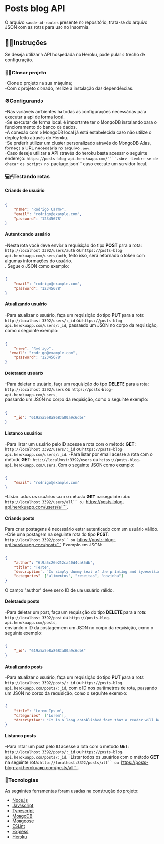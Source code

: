 # Posts blog API

O arquivo ```saude-id-routes``` presente no repositório, trata-se do arquivo JSON com as rotas para uso no Insomnia.

## 👨‍🏫Instruções
Se deseja utilizar a API hospedada no Heroku, pode pular o trecho de configuração.<br>

### 👨‍💻Clonar projeto

-Clone o projeto na sua máquina; <br>
-Com o projeto clonado, realize a instalação das dependências.<br>

### ⚙Configurando 

-Nas variáveis ambientes há todas as configurações necessárias para executar a api de forma local.<br>
-Se executar de forma local, é importante ter o MongoDB instalando para o funcionamento do banco de dados.<br>
-A conexão com o MongoDB local já está estabelecida caso não utilize o deploy feito através do Heroku.<br>
-Se preferir utilizar um cluster personalizado através do MongoDB Atlas, forneça a URL necessária no arquivo ```.env```.<br>
-Caso deseje utilizar a API através do heroku basta acessar o seguinte endereço: ```https://posts-blog-api.herokuapp.com/````.<br>
-Lembre-se de checar os scripts no ```package.json``` caso execute um servidor local.

### 💻🖱Testando rotas

#### Criando de usuário

```JSON

{
	"name": "Rodrigo Carmo",
	"email": "rodrigo@example.com",
	"password": "12345678"
}

```


#### Autenticando usuário
-Nesta rota você deve enviar a requisição do tipo **POST** para a rota: <br>
```http://localhost:3392/users/auth``` ou ```https://posts-blog-api.herokuapp.com/users/auth```, feito isso, será retornado o token com algumas informações do usuário.<br>. 
Segue o JSON como exemplo: <br>

```JSON

{
	"email": "rodrigo@example.com",
	"password": "12345678"
}

```

#### Atualizando usuário

-Para atualizar o usuário, faça um requisição do tipo **PUT** para a rota: ```http://localhost:3392/users/:_id``` ou ```https://posts-blog-api.herokuapp.com/users/:_id```, passando um JSON no corpo da requisição, como o seguinte exemplo: 


```JSON

{
	"name": "Rodrigo",
  "email": "rodrigo@example.com",
	"password": "12345678"
}

```

#### Deletando usuário
-Para deletar o usuário, faça um requisição do tipo **DELETE** para a rota: <br>
```http://localhost:3392/users``` ou ```https://posts-blog-api.herokuapp.com/users```, <br>
passando um JSON no corpo da requisição, como o seguinte exemplo: 

```JSON

{
	"_id": "619a5a5e8a8683a00a9c6db8"
}

```

#### Listando usuários
-Para listar um usuário pelo ID acesse a rota com o método **GET**: ```http://localhost:3392/users/:_id``` ou ```https://posts-blog-api.herokuapp.com/users/:_id```.
-Para listar por email acesse a rota com o método **GET**: ```http://localhost:3392/users``` ou ```https://posts-blog-api.herokuapp.com/users```. Com o seguinte JSON como exemplo:

```JSON

{
	"email": "rodrigo@example.com"
}

```

-Listar todos os usuários com o método **GET** na seguinte rota: ```http://localhost:3392/users/all`` ou ```https://posts-blog-api.herokuapp.com/users/all```.

#### Criando posts
Para criar postagens é necessário estar autenticado com um usuário válido.<br>
-Crie uma postagem na seguinte rota do tipo **POST**: ```http://localhost:3392/posts`` ou ```https://posts-blog-api.herokuapp.com/posts```. Exemplo em JSON: 


```JSON

{
	"author": "619a5c26e252ca40d4ca85db",
	"title": "Teste",
	"description": "Is simply dummy text of the printing and typesetting industry. Lorem Ipsum has been the industry's standard dummy text ever since the 1500s, when an unknown printer took a galley of type and scrambled it to make a type specimen book",
	"categories": ["alimentos", "receitas", "cozinha"]
}

```
O campo "author" deve ser o ID de um usuário válido.

#### Deletando posts

-Para deletar um post, faça um requisição do tipo **DELETE** para a rota: <br>
```http://localhost:3392/post``` ou ```https://posts-blog-api.herokuapp.com/posts```, <br>
enviando o ID da postagem em um JSON no corpo da requisição, como o seguinte exemplo: 

```JSON

{
	"_id": "619a5a5e8a8683a00a9c6db8"
}

```

#### Atualizando posts

-Para atualizar o usuário, faça um requisição do tipo **PUT** para a rota: ```http://localhost:3392/posts/:_id``` ou ```https://posts-blog-api.herokuapp.com/posts/:_id```, com o ID nos parâmetros de rota, passando um JSON no corpo da requisição, como o seguinte exemplo: 


```JSON

{
	"title": "Lorem Ipsum",
	"categories": ["Lorem"],
	"description": "It is a long established fact that a reader will be distracted by the readable content of a page when looking at its layout. The point of using Lorem Ipsum is that it has a more-or-less normal distribution of letters, as opposed to using 'Content here, content here', making it look like readable English. Many desktop publishing packages and web page editors now use Lorem Ipsum as their default model text, and a search for 'lorem ipsum' will uncover many web sites still in their infancy. Various versions have evolved over the years, sometimes by accident, sometimes on purpose (injected humour and the like)."
}

```


#### Listando posts
-Para listar um post pelo ID acesse a rota com o método **GET**: ```http://localhost:3392/posts/:_id``` ou ```https://posts-blog-api.herokuapp.com/posts/:_id```.
-Listar todos os usuários com o método **GET** na seguinte rota: ```http://localhost:3392/posts/all`` ou ```https://posts-blog-api.herokuapp.com/posts/all```.


### 🔗Tecnologias

As seguintes ferramentas foram usadas na construção do projeto:<br>

- [Node.js](https://nodejs.org/en/)
- [Javascript](https://www.javascript.com/)
- [Typescript](https://www.typescriptlang.org/)
- [MongoDB](https://www.mongodb.com/pt-br)
- [Mongoose](https://mongoosejs.com/)
- [ESLint](https://eslint.org/)
- [Express](https://expressjs.com/pt-br/)
- [Heroku](https://www.heroku.com/)


